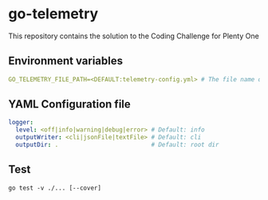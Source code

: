 # go-telemetry

This repository contains the solution to the Coding Challenge for Plenty One

## Environment variables

```YAML
GO_TELEMETRY_FILE_PATH=<DEFAULT:telemetry-config.yml> # The file name of the telemetry configuration YAML file. This file should be placed in project root.
```

## YAML Configuration file

```YAML
logger:
  level: <off|info|warning|debug|error> # Default: info
  outputWriter: <cli|jsonFile|textFile> # Default: cli
  outputDir: .                          # Default: root dir
```

## Test

`go test -v ./... [--cover]`
